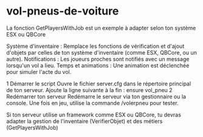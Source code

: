 # vol-pneus-de-voiture

La fonction GetPlayersWithJob est un exemple à adapter selon ton système ESX ou QBCore

Système d'inventaire : Remplace les fonctions de vérification et d'ajout d'objets par celles de ton système d'inventaire (comme ESX, QBCore, ou un autre).
Notifications : Les joueurs proches sont notifiés avec un message lorsqu'un vol a lieu.
Temps et animations : Une animation est déclenchée pour simuler l'acte du vol.

1 Démarrer le script
Ouvre le fichier server.cfg dans le répertoire principal de ton serveur.
Ajoute la ligne suivante à la fin :
ensure vol_pneu 
2 Redémarrer ton serveur
Redémarre le serveur via ton gestionnaire ou la console.
Une fois en jeu, utilise la commande /volerpneu pour tester. 

Si ton serveur utilise un framework comme ESX ou QBCore, tu devras adapter la gestion de l'inventaire (VerifierObjet) et des métiers (GetPlayersWithJob)
